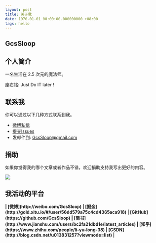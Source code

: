 ```yaml
---
layout: post
title: 关于我
date: 1970-01-01 00:00:00.000000000 +08:00
tags: hello
---
```


## GcsSloop

## 个人简介

一名生活在 2.5 次元的魔法师。

座右铭: Just Do IT later !

## 联系我
你可以通过以下几种方式联系到我。

* [微博私信](http://weibo.com/GcsSloop)
* [提交Issues](https://github.com/GcsSloop/AndroidNote/issues)
* 发邮件到: GcsSloop@gmail.com

## 捐助

如果你觉得我的哪个文章或者作品不错，欢迎捐助支持我写出更好的内容。

[![](http://ww2.sinaimg.cn/large/005Xtdi2jw1f6t21eozlyj305k01vjra.jpg)](https://github.com/GcsSloop/AndroidNote/blob/magic-world/CONTRIBUTE.md)


## 我活动的平台

<strong>
| [微博](http://weibo.com/GcsSloop)
| [掘金](http://gold.xitu.io/#/user/56dd579a75c4cd4365aca918)
| [GitHub](https://github.com/GcsSloop)
| [简书](http://www.jianshu.com/users/bc2fa21dbd1e/latest_articles)
| [知乎](https://www.zhihu.com/people/li-yu-long-38)
| [CSDN](http://blog.csdn.net/u013831257?viewmode=list)
| 
</strong>
